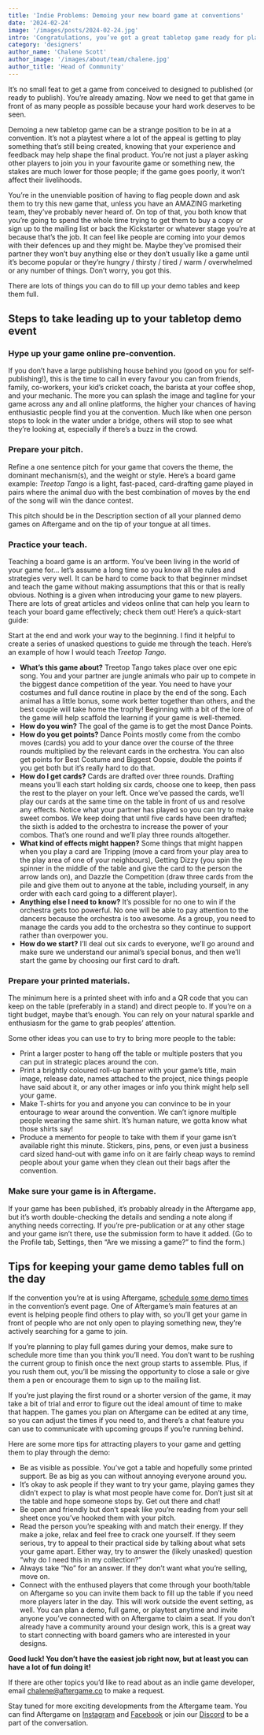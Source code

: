 ```yaml
---
title: 'Indie Problems: Demoing your new board game at conventions'
date: '2024-02-24'
image: '/images/posts/2024-02-24.jpg'
intro: 'Congratulations, you’ve got a great tabletop game ready for players to engage with! Now you just have to sift through a convention hall full of people to find the ones who want the game you’re selling.'
category: 'designers'
author_name: 'Chalene Scott'
author_image: '/images/about/team/chalene.jpg'
author_title: 'Head of Community'
---
```


It’s no small feat to get a game from conceived to designed to published (or ready to publish). You’re already amazing. Now we need to get that game in front of as many people as possible because your hard work deserves to be seen. 

Demoing a new tabletop game can be a strange position to be in at a convention. It’s not a playtest where a lot of the appeal is getting to play something that’s still being created, knowing that your experience and feedback may help shape the final product. You’re not just a player asking other players to join you in your favourite game or something new, the stakes are much lower for those people; if the game goes poorly, it won’t affect their livelihoods.

You’re in the unenviable position of having to flag people down and ask them to try this new game that, unless you have an AMAZING marketing team, they’ve probably never heard of. On top of that, you both know that you’re going to spend the whole time trying to get them to buy a copy or sign up to the mailing list or back the Kickstarter or whatever stage you’re at because that’s the job. It can feel like people are coming into your demos with their defences up and they might be. Maybe they’ve promised their partner they won’t buy anything else or they don’t usually like a game until it’s become popular or they’re hungry / thirsty / tired / warm / overwhelmed or any number of things. Don’t worry, you got this.

There are lots of things you can do to fill up your demo tables and keep them full.

## Steps to take leading up to your tabletop demo event

### Hype up your game online pre-convention.

If you don’t have a large publishing house behind you (good on you for self-publishing!), this is the time to call in every favour you can from friends, family, co-workers, your kid’s cricket coach, the barista at your coffee shop, and your mechanic. The more you can splash the image and tagline for your game across any and all online platforms, the higher your chances of having enthusiastic people find you at the convention. Much like when one person stops to look in the water under a bridge, others will stop to see what they’re looking at, especially if there’s a buzz in the crowd.

### Prepare your pitch.

Refine a one sentence pitch for your game that covers the theme, the dominant mechanism(s), and the weight or style. Here’s a board game example: *Treetop Tango* is a light, fast-paced, card-drafting game played in pairs where the animal duo with the best combination of moves by the end of the song will win the dance contest.

This pitch should be in the Description section of all your planned demo games on Aftergame and on the tip of your tongue at all times.

### Practice your teach.

Teaching a board game is an artform. You’ve been living in the world of your game for… let’s assume a long time so you know all the rules and strategies very well. It can be hard to come back to that beginner mindset and teach the game without making assumptions that this or that is really obvious. Nothing is a given when introducing your game to new players. There are lots of great articles and videos online that can help you learn to teach your board game effectively; check them out! Here’s a quick-start guide:

Start at the end and work your way to the beginning. I find it helpful to create a series of unasked questions to guide me through the teach. Here’s an example of how I would teach *Treetop Tango.* 

- **What’s this game about?** Treetop Tango takes place over one epic song. You and your partner are jungle animals who pair up to compete in the biggest dance competition of the year. You need to have your costumes and full dance routine in place by the end of the song. Each animal has a little bonus, some work better together than others, and the best couple will take home the trophy! Beginning with a bit of the lore of the game will help scaffold the learning if your game is well-themed.
- **How do you win?** The goal of the game is to get the most Dance Points.
- **How do you get points?** Dance Points mostly come from the combo moves (cards) you add to your dance over the course of the three rounds multiplied by the relevant cards in the orchestra. You can also get points for Best Costume and Biggest Oopsie, double the points if you get both but it’s really hard to do that.
- **How do I get cards?** Cards are drafted over three rounds. Drafting means you’ll each start holding six cards, choose one to keep, then pass the rest to the player on your left. Once we’ve passed the cards, we’ll play our cards at the same time on the table in front of us and resolve any effects. Notice what your partner has played so you can try to make sweet combos. We keep doing that until five cards have been drafted; the sixth is added to the orchestra to increase the power of your combos. That’s one round and we’ll play three rounds altogether.
- **What kind of effects might happen?** Some things that might happen when you play a card are Tripping (move a card from your play area to the play area of one of your neighbours), Getting Dizzy (you spin the spinner in the middle of the table and give the card to the person the arrow lands on), and Dazzle the Competition (draw three cards from the pile and give them out to anyone at the table, including yourself, in any order with each card going to a different player).
- **Anything else I need to know?** It’s possible for no one to win if the orchestra gets too powerful. No one will be able to pay attention to the dancers because the orchestra is too awesome. As a group, you need to manage the cards you add to the orchestra so they continue to support rather than overpower you.
- **How do we start?** I’ll deal out six cards to everyone, we’ll go around and make sure we understand our animal’s special bonus, and then we’ll start the game by choosing our first card to draft.

### Prepare your printed materials.

The minimum here is a printed sheet with info and a QR code that you can keep on the table (preferably in a stand) and direct people to. If you’re on a tight budget, maybe that’s enough. You can rely on your natural sparkle and enthusiasm for the game to grab peoples’ attention. 

Some other ideas you can use to try to bring more people to the table:

- Print a larger poster to hang off the table or multiple posters that you can put in strategic places around the con.
- Print a brightly coloured roll-up banner with your game’s title, main image, release date, names attached to the project, nice things people have said about it, or any other images or info you think might help sell your game.
- Make T-shirts for you and anyone you can convince to be in your entourage to wear around the convention. We can’t ignore multiple people wearing the same shirt. It’s human nature, we gotta know what those shirts say!
- Produce a memento for people to take with them if your game isn’t available right this minute. Stickers, pins, pens, or even just a business card sized hand-out with game info on it are fairly cheap ways to remind people about your game when they clean out their bags after the convention.

### Make sure your game is in Aftergame.

If your game has been published, it’s probably already in the Aftergame app, but it’s worth double-checking the details and sending a note along if anything needs correcting. If you’re pre-publication or at any other stage and your game isn’t there, use the submission form to have it added. (Go to the Profile tab, Settings, then “Are we missing a game?” to find the form.) 

## Tips for keeping your game demo tables full on the day

If the convention you’re at is using Aftergame, [schedule some demo times](https://aftergame.notion.site/plan-a-game-4368c884e2ae4d40ba0b6d5598bf3bd8?pvs=4) in the convention’s event page. One of Aftergame’s main features at an event is helping people find others to play with, so you’ll get your game in front of people who are not only open to playing something new, they’re actively searching for a game to join. 

If you’re planning to play full games during your demos, make sure to schedule more time than you think you’ll need. You don’t want to be rushing the current group to finish once the next group starts to assemble. Plus, if you rush them out, you’ll be missing the opportunity to close a sale or give them a pen or encourage them to sign up to the mailing list. 

If you’re just playing the first round or a shorter version of the game, it may take a bit of trial and error to figure out the ideal amount of time to make that happen. The games you plan on Aftergame can be edited at any time, so you can adjust the times if you need to, and there’s a chat feature you can use to communicate with upcoming groups if you’re running behind.

Here are some more tips for attracting players to your game and getting them to play through the demo:

- Be as visible as possible. You’ve got a table and hopefully some printed support. Be as big as you can without annoying everyone around you.
- It’s okay to ask people if they want to try your game, playing games they didn’t expect to play is what most people have come for. Don’t just sit at the table and hope someone stops by. Get out there and chat!
- Be open and friendly but don’t speak like you’re reading from your sell sheet once you’ve hooked them with your pitch.
- Read the person you’re speaking with and match their energy. If they make a joke, relax and feel free to crack one yourself. If they seem serious, try to appeal to their practical side by talking about what sets your game apart. Either way, try to answer the (likely unasked) question “why do I need this in my collection?”
- Always take “No” for an answer. If they don’t want what you’re selling, move on.
- Connect with the enthused players that come through your booth/table on Aftergame so you can invite them back to fill up the table if you need more players later in the day. This will work outside the event setting, as well. You can plan a demo, full game, or playtest anytime and invite anyone you’ve connected with on Aftergame to claim a seat. If you don’t already have a community around your design work, this is a great way to start connecting with board gamers who are interested in your designs.

**Good luck!  You don’t have the easiest job right now, but at least you can have a lot of fun doing it!**

If there are other topics you’d like to read about as an indie game developer, email [chalene@aftergame.co](mailto:chalene@aftergame.co) to make a request. 

Stay tuned for more exciting developments from the Aftergame team. You can find Aftergame on [Instagram](https://www.instagram.com/aftergameapp/) and [Facebook](https://www.facebook.com/AftergameApp) or join our [Discord](https://discord.gg/xBqvWCFXb8) to be a part of the conversation.